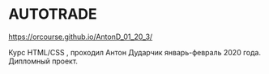 # AUTOTRADE
https://orcourse.github.io/AntonD_01_20_3/

Курс HTML/CSS , проходил Антон Дударчик январь-февраль 2020 года. Дипломный проект.

